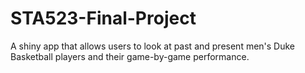 # STA523-Final-Project
A shiny app that allows users to look at past and present men's Duke Basketball players and their game-by-game performance.
